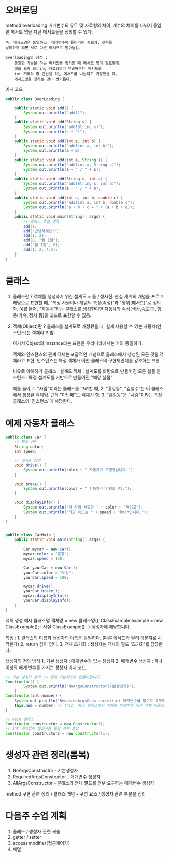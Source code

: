 # 오버로딩
method overloading
매개변수의 유무 및 자료형의 차이, 개수의 차이를 나눠서
동일한 메서드 명을 지닌 메서드들을 정의할 수 있다.

    즉, 메서드명은 동일하고, 매개변수에 들어가는 자료형, 갯수를
    달리하게 되면 서로 다른 메서드로 받아들임.

    overloading의 장점 :
        동일한 기능을 하는 메서드를 정의할 때 메서드 명이 필요한데,
        예를 들어 String 자료형끼리 연결해주는 메서드와
        int 끼리의 합 연산을 하는 메서드를 나눈다고 가정했을 때,
        메서드명을 정하는 것이 번거롭다.
예시 코드
```java
public class OverLoading {

    public static void add() {
        System.out.println("add()");
    }
    public static void add(String s) {
        System.out.println("add(String s)");
        System.out.println(s + "!");
    }
    public static void add(int a, int b) {
        System.out.println("add(int a, int b)");    
        System.out.println(a + b);                  
    }
    public static void add(int a, String s) {
        System.out.println("add(int a, String s)");
        System.out.println(a + " / " + s);
    }
    public static void add(String s, int a) {
        System.out.println("add(String s, int a)");
        System.out.println(a + " / " + s);
    }
    public static void add(int a, int b, double c) {
        System.out.println("add(int a, int b, double c");
        System.out.println("a + b + c = " + (a + b + c));
    }
    public static void main(String[] args) {
        // 메서드 호출 영역
        add();
        add("안녕하세요!");
        add(1, 2);
        add(8, "월 1일");
        add("월 1일", 8);
        add(1, 2, 4.5);
    }
}
```
# 클래스
1. 클래스란 ?
    객체를 생성하기 위한 설계도 = 틀 / 청사진.
    현실 세계의 개념을 프로그래밍으로 표현할 때,
    "특정 사물이나 개념의 특징(속성)"과 "행위(메서드)"로 정의함.
    예를 들어,
    "자동차"라는 클래스를 생성한다면 자동차의 속성(색상,속도)과,
    행동(가속, 정지 등)을 코드로 표현할 수 있음.

2. 객체(Object)란 ?
    클래스를 설계도로 가정했을 때, 실제 사용할 수 있는 자동차(인스턴스)는 객체라고 함.

    여기서 Object와 Instance라는 표현은 우리나라에서는 거의 동일하다.

    객체와 인스턴스의 관계
        객체는 포괄적인 개념으로 클래스에서 생성된 모든 것을 객체라고 표현,
        인스턴스는 특정 객체가 어떤 클래스의 구현체인지를 강조하는 표현

    비유로 이해하기
        클래스 : 설계도
        객체 : 설계도를 바탕으로 만들어진 모든 실물
        인스턴스 : 특정 설계도를 기반으로 만들어진 "해당 실물"

    예를 들어,
        1. "사람"이라는 클래스를 고려할 때,
        2. "홍길동", "김철수"는 이 클래스에서 생성된 객체임. 근데 "아반떼"도 객체긴 함.
        3. "홍길동"은 "사람"이라는 특정 클래스의 '인스턴스'에 해당한다.
# 예제 자동차 클래스
```java
public class Car {
    // 필드 선언
    String color;
    int speed;

    // 메서드 정의
    void drive() {
        System.out.println(color + " 자동차가 주행중입니다.");
    }

    void brake() {
        System.out.println(color + " 자동차가 멈췄습니다.");
    }

    void displayInfo() {
        System.out.println("이 차의 색깔은 " + color + "색이고");
        System.out.println("최고 속도는 " + speed + "km/h입니다.");
    }
}


public class CarMain {
    public static void main(String[] args) {
        
        Car mycar = new Car();
        mycar.color = "빨강";
        mycar.speed = 160;

        Car yourCar = new Car();
        yourCar.color = "노랑";
        yourCar.speed = 180;

        mycar.drive();
        yourCar.brake();
        mycar.displayInfo();
        yourCar.displayInfo();
    }
}
```
객체 생성 예시
클래스명        객체명 = new 클래스명();
ClassExample example = new ClassExample();
: 사실 ClassExample() -> 생성자에 해당합니다.

특징 : 
    1. 클래스의 이름과 생성자의 이름은 동일하다. (다른 메서드와 달리 대문자로 시작한다)
    2. return 값이 없다.
    3. 객체 초기화 : 생성자는 객체의 필드 '초기화'를 담당한다.

생성자의 정의 방식
    1. 기본 생성자 : 매개변수가 없는 생성자
    2. 매개변수 생성자 : 하나 이상의 매개 변수를 가지는 생성자
예시 코드
```java
// 기본 생성자 정의 -> 원래 기본적으로 만들어집니다.
Constructor() {
        System.out.println("NoArgsConstructor(기본생성자)");
    }
Constructor(int number) {
    System.out.println("RequiredArgsConstructor(int 매개변수를 필수로 요구하는 생성자)");
    this.num = number; // this: 해당 클래스에서 객체로 생성하게 되면 객체 이름으로 대체함
}

// main 클래스
Constructor constructor = new Constructor();
// int 매개변수 생성자를 통한 객체 생성
Constructor constructor2 = new Constructor(1);
```

# 생성자 관련 정리(롬복)
1. NoArgsConstructor - 기본생성자
2. RequiredArgsConstructor - 매개변수 생성자
3. AllArgsConstructor - 클래스의 전체 필드를 전부 요구하는 매개변수 생성자


method 구현 관련 정리 / 클래스 개념 - 구성 요소 / 생성자 관련 부분을 정리
# 다음주 수업 계획
1. 클래스 / 생성자 관련 복습
2. getter / setter
3. access modifier(접근제어자)
4. 배열

